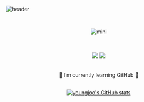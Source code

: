 ![header](https://capsule-render.vercel.app/api?type=waving&&color=0:CEF6F5,100:D8CEF6&height=300&section=header&text=Youngjoo's%20Profile&fontSize=70)


<div align="center">

<br/>


![mini](https://t1.daumcdn.net/cafeattach/mEr9/1fe2a6e7d531449c33ab1e17b78aabbb1c08445a)
<br/>
<br/>
<br/>

<img src="https://img.shields.io/badge/SSAFY-%2300BAF2.svg?&style=for-the-badge&logo=samsung&logoColor=white" />
  <img src="https://img.shields.io/badge/python-%233776AB.svg?&style=for-the-badge&logo=python&logoColor=white" />

<br/>
<br/>
<br/>
🌱 I’m currently learning GitHub 🌱
<br/>
<br/>

  
[![youngjoo's GitHub stats](https://github-readme-stats.vercel.app/api?username=youngjoo0108)](https://github.com/anuraghazra/github-readme-stats)

</div>



<!--
**youngjoo0108/youngjoo0108** is a ✨ _special_ ✨ repository because its `README.md` (this file) appears on your GitHub profile.

Here are some ideas to get you started:

- 🔭 I’m currently working on ...
- 🌱 I’m currently learning ...
- 👯 I’m looking to collaborate on ...
- 🤔 I’m looking for help with ...
- 💬 Ask me about ...
- 📫 How to reach me: ...
- 😄 Pronouns: ...
- ⚡ Fun fact: ...
-->
